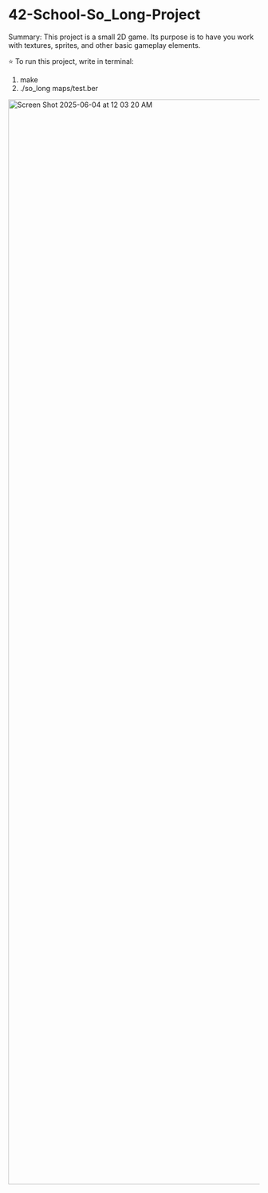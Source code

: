 # 42-School-So_Long-Project
Summary: This project is a small 2D game. Its purpose is to have you work with textures, sprites, and other basic gameplay elements.

⭐ To run this project, write in terminal:
1. make
2. ./so_long maps/test.ber


<img width="2174" alt="Screen Shot 2025-06-04 at 12 03 20 AM" src="https://github.com/user-attachments/assets/42563c8b-f704-473a-beb3-7379b1f9b793" />
